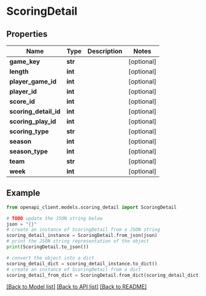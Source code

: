 # ScoringDetail


## Properties

Name | Type | Description | Notes
------------ | ------------- | ------------- | -------------
**game_key** | **str** |  | [optional] 
**length** | **int** |  | [optional] 
**player_game_id** | **int** |  | [optional] 
**player_id** | **int** |  | [optional] 
**score_id** | **int** |  | [optional] 
**scoring_detail_id** | **int** |  | [optional] 
**scoring_play_id** | **int** |  | [optional] 
**scoring_type** | **str** |  | [optional] 
**season** | **int** |  | [optional] 
**season_type** | **int** |  | [optional] 
**team** | **str** |  | [optional] 
**week** | **int** |  | [optional] 

## Example

```python
from openapi_client.models.scoring_detail import ScoringDetail

# TODO update the JSON string below
json = "{}"
# create an instance of ScoringDetail from a JSON string
scoring_detail_instance = ScoringDetail.from_json(json)
# print the JSON string representation of the object
print(ScoringDetail.to_json())

# convert the object into a dict
scoring_detail_dict = scoring_detail_instance.to_dict()
# create an instance of ScoringDetail from a dict
scoring_detail_from_dict = ScoringDetail.from_dict(scoring_detail_dict)
```
[[Back to Model list]](../README.md#documentation-for-models) [[Back to API list]](../README.md#documentation-for-api-endpoints) [[Back to README]](../README.md)


